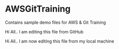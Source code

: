 # AWSGitTraining
Contains sample demo files for AWS &amp; Git Training


Hi All.. I am editing this file from GitHub

Hi All.. I am now editing this file from my local machine

